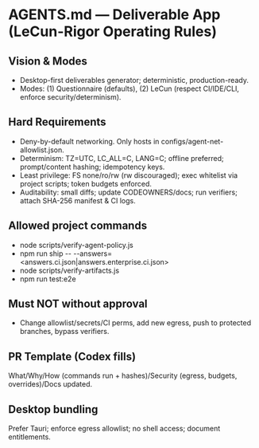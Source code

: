 # AGENTS.md — Deliverable App (LeCun-Rigor Operating Rules)

## Vision & Modes
- Desktop-first deliverables generator; deterministic, production-ready.
- Modes: (1) Questionnaire (defaults), (2) LeCun (respect CI/IDE/CLI, enforce security/determinism).

## Hard Requirements
- Deny-by-default networking. Only hosts in configs/agent-net-allowlist.json.
- Determinism: TZ=UTC, LC_ALL=C, LANG=C; offline preferred; prompt/content hashing; idempotency keys.
- Least privilege: FS none/ro/rw (rw discouraged); exec whitelist via project scripts; token budgets enforced.
- Auditability: small diffs; update CODEOWNERS/docs; run verifiers; attach SHA-256 manifest & CI logs.

## Allowed project commands
- node scripts/verify-agent-policy.js
- npm run ship -- --answers=<answers.ci.json|answers.enterprise.ci.json>
- node scripts/verify-artifacts.js
- npm run test:e2e

## Must NOT without approval
- Change allowlist/secrets/CI perms, add new egress, push to protected branches, bypass verifiers.

## PR Template (Codex fills)
What/Why/How (commands run + hashes)/Security (egress, budgets, overrides)/Docs updated.

## Desktop bundling
Prefer Tauri; enforce egress allowlist; no shell access; document entitlements.